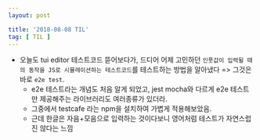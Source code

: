 ```yaml
---
layout: post

title: '2018-08-08 TIL'
tag: [ TIL ]
---
```


* 오늘도 tui editor 테스트코드 뜯어보다가, 드디어 어제 고민하던 `인풋값이 입력될 때의 동작을 JS로 시뮬레이션하는 테스트코드`를 테스트하는 방법을 알아냈다 => 그것은 바로 `e2e test`.
  * e2e 테스트라는 개념도 처음 알게 되었고, jest mocha와 다르게 e2e 테스트만 제공해주는 라이브러리도 여러종류가 있더라.
  * 그중에서 testcafe 라는 npm을 설치하여 가볍게 적용해보았음.
  * 근데 한글은 자음+모음으로 입력하는 것이다보니 영어처럼 테스트가 자연스럽진 않다는 느낌
